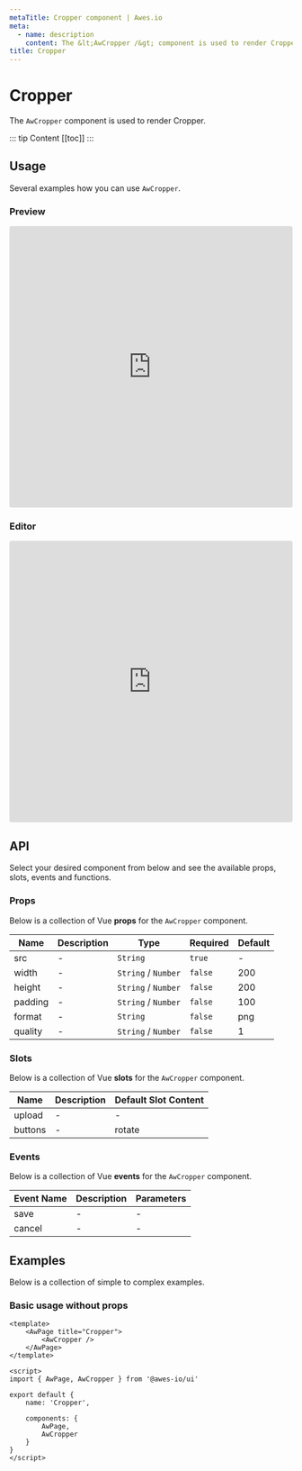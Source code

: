```yaml
---
metaTitle: Cropper сomponent | Awes.io
meta:
  - name: description
    content: The &lt;AwCropper /&gt; component is used to render Cropper - UI Vue component for Awes.io.
title: Cropper
---
```

# Cropper

The `AwCropper` component is used to render Cropper.

::: tip Content
[[toc]]
:::

## Usage
Several examples how you can use `AwCropper`.

### Preview
<iframe
     src='https://codesandbox.io/embed/github/awes-io/client/tree/master/examples/basic-ui?autoresize=1&fontsize=14&hidenavigation=1&initialpath=%2Faw-cropper&module=%2Fpages%2Faw-cropper.vue&theme=dark&view=preview'
     style='width:100%; height:500px; border:0; border-radius: 4px; overflow:hidden;'
     title='basic-ui'
     allow='geolocation; microphone; camera; midi; vr; accelerometer; gyroscope; payment; ambient-light-sensor; encrypted-media; usb'
     sandbox='allow-modals allow-forms allow-popups allow-scripts allow-same-origin'
   ></iframe>

### Editor
<iframe
     src='https://codesandbox.io/embed/github/awes-io/client/tree/master/examples/basic-ui?autoresize=1&fontsize=14&hidenavigation=1&initialpath=%2Faw-cropper&module=%2Fpages%2Faw-cropper.vue&theme=dark&view=editor'
     style='width:100%; height:500px; border:0; border-radius: 4px; overflow:hidden;'
     title='basic-ui'
     allow='geolocation; microphone; camera; midi; vr; accelerometer; gyroscope; payment; ambient-light-sensor; encrypted-media; usb'
     sandbox='allow-modals allow-forms allow-popups allow-scripts allow-same-origin'
   ></iframe>

## API
Select your desired component from below and see the available props, slots, events and functions.

### Props
Below is a collection of Vue **props** for the `AwCropper` component.
<!-- @vuese:AwCropper:props:start -->
|Name|Description|Type|Required|Default|
|---|---|---|---|---|
|src|-|`String`|`true`|-|
|width|-|`String` /  `Number`|`false`|200|
|height|-|`String` /  `Number`|`false`|200|
|padding|-|`String` /  `Number`|`false`|100|
|format|-|`String`|`false`|png|
|quality|-|`String` /  `Number`|`false`|1|

<!-- @vuese:AwCropper:props:end -->




### Slots
Below is a collection of Vue **slots** for the `AwCropper` component.
<!-- @vuese:AwCropper:slots:start -->
|Name|Description|Default Slot Content|
|---|---|---|
|upload|-|-|
|buttons|-|rotate|

<!-- @vuese:AwCropper:slots:end -->





### Events
Below is a collection of Vue **events** for the `AwCropper` component.
<!-- @vuese:AwCropper:events:start -->
|Event Name|Description|Parameters|
|---|---|---|
|save|-|-|
|cancel|-|-|

<!-- @vuese:AwCropper:events:end -->





## Examples
Below is a collection of simple to complex examples.

### Basic usage without props
```vue
<template>
    <AwPage title="Cropper">
        <AwCropper />
    </AwPage>
</template>

<script>
import { AwPage, AwCropper } from '@awes-io/ui'

export default {
    name: 'Cropper',

    components: {
        AwPage,
        AwCropper
    }
}
</script>

```

